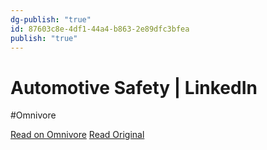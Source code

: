 ```yaml
---
dg-publish: "true"
id: 87603c8e-4df1-44a4-b863-2e89dfc3bfea
publish: "true"
---
```


# Automotive Safety | LinkedIn
#Omnivore

[Read on Omnivore](https://omnivore.app/me/https-www-linkedin-com-newsletters-automotive-safety-69533740199-1895d1f306c)
[Read Original](https://www.linkedin.com/newsletters/automotive-safety-6953374019924480000)